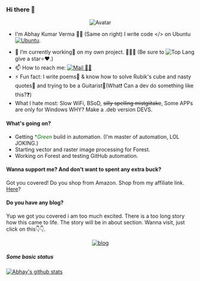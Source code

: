 ### Hi there 👋
<p align="center">
<img src="../../blob/master/src/avatars.png" alt="Avatar"/>
</p>

 - I'm Abhay Kumar Verma 🧒🏻 (Same on right) I write code </> on Ubuntu [![Ubuntu](../../blob/master/src/ubuntu.png)]().
<img src="https://github-readme-stats.vercel.app/api/top-langs/?username=darkraspberry&theme=radical" alt="Top Lang" align="right"/>

 - 🔭 I’m currently working💼 on my own project. 📝🌳🌲 (Be sure to give a star⭐️❤️.)
 - 📫 How to reach me: [![Mail 📩📧](../../blob/master/src/gmail.png)](mailto:insidedarkpit@gmail.com?subject=I%20wanna%20know%20about%20ProfileReadme)
 - ⚡️ Fun fact: I write poems📒 & know how to solve Rubik's cube and nasty quotes📝 and trying to be a Guitarist🎸(What❗️ Can a dev do something like this?❓)
 - What I hate most: Slow WiFi, BSoD, ~~silly spelling mistgiitake~~, Some APPs are only for Windows WHY? Make a .deb version DEVS.

#### What's going on?
 - Getting <span style="color:green">**Green*</span> build in automation. (I'm master of automation, LOL JOKING.)
 - Starting vector and raster image processing for Forest.
 - Working on Forest and testing GitHub automation.

#### Wanna support me? And don't want to spent any extra buck?
Got you covered! Do you shop from Amazon. Shop from my affiliate link. [Here](https://amzn.to/3ac658h)?

#### Do you have any blog?
Yup we got you covered i am too much excited.
There is a too long story how this came to life. The story will be in about section. Wanna visit, just click on this👇👇.
<p align="center">
  <a href="https://blog.darkraspberry.me"><img src="../../blob/master/src/blog.png" alt="blog" /><a>
</p>

##### Some basic status

[![Abhay's github stats](https://github-readme-stats.vercel.app/api?username=darkRaspberry&count_private=true&show_icons=true&theme=radical)](https://github.com/anuraghazra/github-readme-stats)
